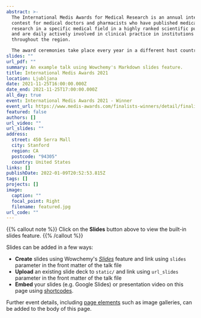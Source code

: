 ```yaml
---
abstract: >-
  The International Medis Awards for Medical Research is an annual international
  contest for medical doctors and pharmacists who have published medical
  research in a specific medical field in a highly ranked scientific publication
  and are daily actively involved in clinical practice in institutions
  throughout the region.

  The award ceremonies take place every year in a different host country. Until now the awards were presented in Belgrade, Ljubljana, Sarajevo and Zagreb.
slides: ""
url_pdf: ""
summary: An example talk using Wowchemy's Markdown slides feature.
title: International Medis Awards 2021
location: Ljubljana
date: 2021-11-25T16:00:00.000Z
date_end: 2021-11-25T17:00:00.000Z
all_day: true
event: International Medis Awards 2021 - Winner
event_url: https://www.medis-awards.com/finalists-winners/detail/finalist/matej-sapina/
featured: false
authors: []
url_video: ""
url_slides: ""
address:
  street: 450 Serra Mall
  city: Stanford
  region: CA
  postcode: "94305"
  country: United States
links: []
publishDate: 2022-01-09T20:52:53.815Z
tags: []
projects: []
image:
  caption: ""
  focal_point: Right
  filename: featured.jpg
url_code: ""
---
```


{{% callout note %}}
Click on the **Slides** button above to view the built-in slides feature.
{{% /callout %}}

Slides can be added in a few ways:

- **Create** slides using Wowchemy's [*Slides*](https://wowchemy.com/docs/managing-content/#create-slides) feature and link using `slides` parameter in the front matter of the talk file
- **Upload** an existing slide deck to `static/` and link using `url_slides` parameter in the front matter of the talk file
- **Embed** your slides (e.g. Google Slides) or presentation video on this page using [shortcodes](https://wowchemy.com/docs/writing-markdown-latex/).

Further event details, including [page elements](https://wowchemy.com/docs/writing-markdown-latex/) such as image galleries, can be added to the body of this page.
